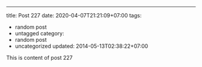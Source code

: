 ---
title: Post 227
date: 2020-04-07T21:21:09+07:00
tags:
  - random post
  - untagged
category:
  - random post
  - uncategorized
updated: 2014-05-13T02:38:22+07:00

This is content of post 227